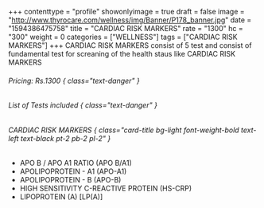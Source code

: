 +++
contenttype = "profile"
showonlyimage = true
draft = false
image = "http://www.thyrocare.com/wellness/img/Banner/P178_banner.jpg"
date = "1594386475758"
title = "CARDIAC RISK MARKERS"
rate = "1300"
hc = "300"
weight = 0
categories = ["WELLNESS"]
tags = ["CARDIAC RISK MARKERS"]
+++
CARDIAC RISK MARKERS consist of 5 test and consist of fundamental test for screaning of the health staus like CARDIAC RISK MARKERS
<!--more-->
###### Pricing: Rs.1300 { class="text-danger" }

###### List of Tests included { class="text-danger" }

###### CARDIAC RISK MARKERS { class="card-title bg-light font-weight-bold text-left text-black pt-2 pb-2 pl-2" } 
* APO B / APO A1 RATIO (APO B/A1)
* APOLIPOPROTEIN - A1 (APO-A1)
* APOLIPOPROTEIN - B (APO-B)
* HIGH SENSITIVITY C-REACTIVE PROTEIN (HS-CRP)
* LIPOPROTEIN (A) [LP(A)]
